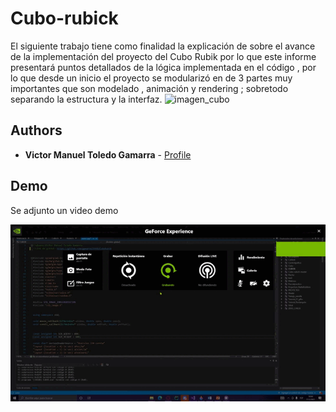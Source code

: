 # Cubo-rubick

El siguiente trabajo tiene como finalidad la explicación de sobre el avance de la implementación del proyecto del Cubo Rubik por lo que este informe presentará puntos detallados de la lógica implementada en el código , por lo que desde un inicio el proyecto se modularizó en de 3 partes muy importantes que son modelado , animación y rendering ; sobretodo separando la estructura y la interfaz.
![imagen_cubo](https://user-images.githubusercontent.com/51257596/145111254-979951b7-688f-480c-b177-04ba134ea1da.png)

## Authors

- **Victor Manuel Toledo Gamarra** - [Profile](https://github.com/ggmanuel1998)

## Demo
Se adjunto un video demo 

![](https://github.com/ggmanuel1998/CuboRubik/blob/main/Video%20Prueba.gif)



